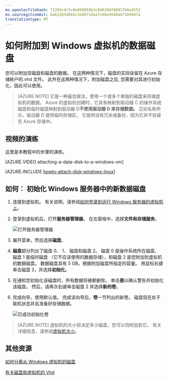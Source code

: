 ```yaml
---
ms.openlocfilehash: 71269cdc5c0e068059b3c84629df0881fb8a4552
ms.sourcegitcommit: bab1265d669c3e6871daa7cb8a5640a47104947a
translationtype: MT
---
```

<properties
    pageTitle="附加到虚拟机的磁盘 |Microsoft Azure"
    description="了解如何附加到 Azure 的虚拟机的数据磁盘，并将其初始化，使其可供使用。"
    services="virtual-machines, storage"
    documentationCenter=""
    authors="KBDAzure"
    manager="timlt"
    editor="tysonn"
    tags="azure-service-management"/>

<tags
    ms.service="virtual-machines"
    ms.workload="infrastructure-services"
    ms.tgt_pltfrm="vm-windows"
    ms.devlang="na"
    ms.topic="article"
    ms.date="07/16/2015"
    ms.author="kathydav"/>

# 如何附加到 Windows 虚拟机的数据磁盘

您可以附加空磁盘和磁盘的数据。 在这两种情况下，磁盘的实际驻留在 Azure 存储帐户的.vhd 文件。 此外在这两种情况下，附加磁盘之后, 您需要对其进行初始化，因此可以使用。

> [AZURE.NOTE] 它是一种最佳做法，使用一个或多个单独的磁盘来存储虚拟机的数据。 Azure 的虚拟机创建时，它具有映射到驱动器 C 的操作系统磁盘和临时磁盘映射到驱动器 D**不使用驱动器 D 来存储数据。** 正如名称所示，驱动器 D 提供临时存储区。 它提供没有冗余或备份，因为它并不驻留在 Azure 存储中。

## 视频的演练

这里是本教程中的步骤的演练。

[AZURE.VIDEO attaching-a-data-disk-to-a-windows-vm] 

[AZURE.INCLUDE [howto-attach-disk-windows-linux](../../includes/howto-attach-disk-windows-linux.md)]

## <a id="initializeinWS"></a>如何︰ 初始化 Windows 服务器中的新数据磁盘

1. 连接到虚拟机。 有关说明，请参阅[如何登录到运行 Windows 服务器的虚拟机上][登录]。

2. 登录到虚拟机后，打开**服务器管理器**。 在左窗格中，选择**文件和存储服务**。

    ![打开服务器管理器](./media/storage-windows-attach-disk/fileandstorageservices.png)

3. 展开菜单，然后选择**磁盘**。

4. **磁盘**部分列出了磁盘 0、 1、 磁盘和磁盘 2。 磁盘 0 是操作系统所在磁盘、 磁盘 1 是临时磁盘 （它不应该使用的数据存储），和磁盘 2 是您附加到虚拟机的数据磁盘。 数据磁盘具有 5 GB，根据附加磁盘所指定的容量。 用鼠标右键单击磁盘 2，并选择**初始化**。

5.  在通知您初始化该磁盘时，所有数据将被都删除。 单击**是**以确认警告并初始化该磁盘。 然后，请再次右键单击磁盘 2 并选择**新的卷**。

6.  完成向导，使用默认值。 完成该向导后，**卷**一节列出的新卷。 磁盘现在处于联机状态并且准备好存储数据。

    ![已成功初始化卷](./media/storage-windows-attach-disk/newvolumecreated.png)

> [AZURE.NOTE] 虚拟机的大小将决定多少磁盘，您可以将附加到它。 有关详细信息，请参阅[虚拟机大小](virtual-machines-size-specs.md)。

## 其他资源

[如何分离从 Windows 虚拟机的磁盘](storage-windows-detach-disk.md)

[有关磁盘和虚拟机的 Vhd](virtual-machines-disks-vhds.md)

[登录]: virtual-machines-log-on-windows-server.md
